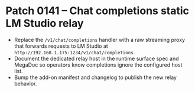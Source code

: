 # Patch 0141 – Chat completions static LM Studio relay

- Replace the `/v1/chat/completions` handler with a raw streaming proxy that forwards requests to LM Studio at `http://192.168.1.175:1234/v1/chat/completions`.
- Document the dedicated relay host in the runtime surface spec and MegaDoc so operators know completions ignore the configured host list.
- Bump the add-on manifest and changelog to publish the new relay behavior.
